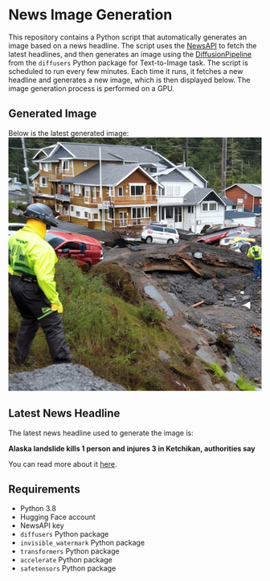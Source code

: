 # News Image Generation
This repository contains a Python script that automatically generates an image based on a news headline. The script uses the [NewsAPI](https://newsapi.org/) to fetch the latest headlines, and then generates an image using the [DiffusionPipeline](https://github.com/huggingface/diffusers) from the `diffusers` Python package for Text-to-Image task.
The script is scheduled to run every few minutes. Each time it runs, it fetches a new headline and generates a new image, which is then displayed below. The image generation process is performed on a GPU.

## Generated Image
Below is the latest generated image:
![Generated Image](image.png)

## Latest News Headline
The latest news headline used to generate the image is:

**Alaska landslide kills 1 person and injures 3 in Ketchikan, authorities say**

You can read more about it [here](https://news.google.com/rss/articles/CBMioAFBVV95cUxPazFLSERSVjFQSXZXUUpCQlM4dWlBSlZ6cVEzVV9DV2RwMXpYWklZTm9MM3dXV0pfN3phbklHNEs3TEsydDg4MmNwWmRMbXpoaDZhSE1DdTM2bjd1N2t4bnFhNlJUS1c0TWM2aHczQ1JFcncyVmVDZkFXZm0xRmVNcGNfVVkzbEIzYl9GMW5rTkNzYkh5dDBEaTluZlhIdm8y0gGmAUFVX3lxTE5iN0ZYczRyUUh2TzZNeVR2Y19LY1BJcmZocVFZR0QzLVdmeWlTRjFMd0JBYlhDTkFnZUVWSmlWaG1wYjFkdHNocnZYd20tbWo1c0NmTFE3U254c2NVLU5KaVRRUmplN3RzVWNESTh1Sll4elA0UEJwWEwxalE2YzZZcUNXYnhUSGdFR01EVGljaVV5NHFFUWtIR3FRYUhWMjA4VFlrVFE?oc=5).

## Requirements
- Python 3.8
- Hugging Face account
- NewsAPI key
- `diffusers` Python package
- `invisible_watermark` Python package
- `transformers` Python package
- `accelerate` Python package
- `safetensors` Python package
